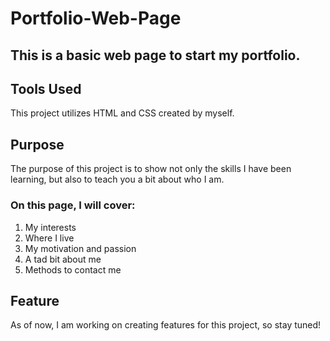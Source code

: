 # Portfolio-Web-Page

## This is a basic web page to start my portfolio.

## Tools Used

This project utilizes HTML and CSS created by myself.

## Purpose

The purpose of this project is to show not only the skills I have been learning, but also to teach you a bit about who I am.

### On this page, I will cover:
1. My interests
2. Where I live
3. My motivation and passion
4. A tad bit about me
5. Methods to contact me

## Feature

As of now, I am working on creating features for this project, so stay tuned!
